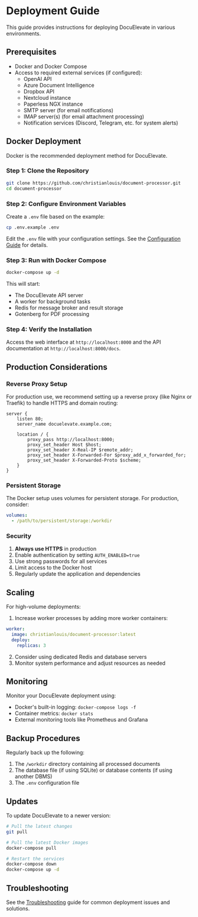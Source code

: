 # Deployment Guide

This guide provides instructions for deploying DocuElevate in various environments.

## Prerequisites

- Docker and Docker Compose
- Access to required external services (if configured):
  - OpenAI API
  - Azure Document Intelligence
  - Dropbox API
  - Nextcloud instance
  - Paperless NGX instance
  - SMTP server (for email notifications)
  - IMAP server(s) (for email attachment processing)
  - Notification services (Discord, Telegram, etc. for system alerts)

## Docker Deployment

Docker is the recommended deployment method for DocuElevate.

### Step 1: Clone the Repository

```bash
git clone https://github.com/christianlouis/document-processor.git
cd document-processor
```

### Step 2: Configure Environment Variables

Create a `.env` file based on the example:

```bash
cp .env.example .env
```

Edit the `.env` file with your configuration settings. See the [Configuration Guide](ConfigurationGuide.md) for details.

### Step 3: Run with Docker Compose

```bash
docker-compose up -d
```

This will start:
- The DocuElevate API server
- A worker for background tasks
- Redis for message broker and result storage
- Gotenberg for PDF processing

### Step 4: Verify the Installation

Access the web interface at `http://localhost:8000` and the API documentation at `http://localhost:8000/docs`.

## Production Considerations

### Reverse Proxy Setup

For production use, we recommend setting up a reverse proxy (like Nginx or Traefik) to handle HTTPS and domain routing:

```nginx
server {
    listen 80;
    server_name docuelevate.example.com;
    
    location / {
        proxy_pass http://localhost:8000;
        proxy_set_header Host $host;
        proxy_set_header X-Real-IP $remote_addr;
        proxy_set_header X-Forwarded-For $proxy_add_x_forwarded_for;
        proxy_set_header X-Forwarded-Proto $scheme;
    }
}
```

### Persistent Storage

The Docker setup uses volumes for persistent storage. For production, consider:

```yaml
volumes:
  - /path/to/persistent/storage:/workdir
```

### Security

1. **Always use HTTPS** in production
2. Enable authentication by setting `AUTH_ENABLED=true`
3. Use strong passwords for all services
4. Limit access to the Docker host
5. Regularly update the application and dependencies

## Scaling

For high-volume deployments:

1. Increase worker processes by adding more worker containers:

```yaml
worker:
  image: christianlouis/document-processor:latest
  deploy:
    replicas: 3
```

2. Consider using dedicated Redis and database servers
3. Monitor system performance and adjust resources as needed

## Monitoring

Monitor your DocuElevate deployment using:

- Docker's built-in logging: `docker-compose logs -f`
- Container metrics: `docker stats`
- External monitoring tools like Prometheus and Grafana

## Backup Procedures

Regularly back up the following:

1. The `/workdir` directory containing all processed documents
2. The database file (if using SQLite) or database contents (if using another DBMS)
3. The `.env` configuration file

## Updates

To update DocuElevate to a newer version:

```bash
# Pull the latest changes
git pull

# Pull the latest Docker images
docker-compose pull

# Restart the services
docker-compose down
docker-compose up -d
```

## Troubleshooting

See the [Troubleshooting](Troubleshooting.md) guide for common deployment issues and solutions.

